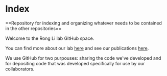 # Index
==Repository for indexing and organizing whatever needs to be contained in the other repositories==

Welcome to the Rong Li lab GitHub space. 

You can find more about our lab [here](http://research.stowers.org/ronglilab/) and see our publications [here](https://scholar.google.com/citations?user=kUwCxIUAAAAJ&hl=en).

We use GitHub for two purpouses: sharing the code we've developed and for depositing code that was developed specifically for use by our collaborators. 

